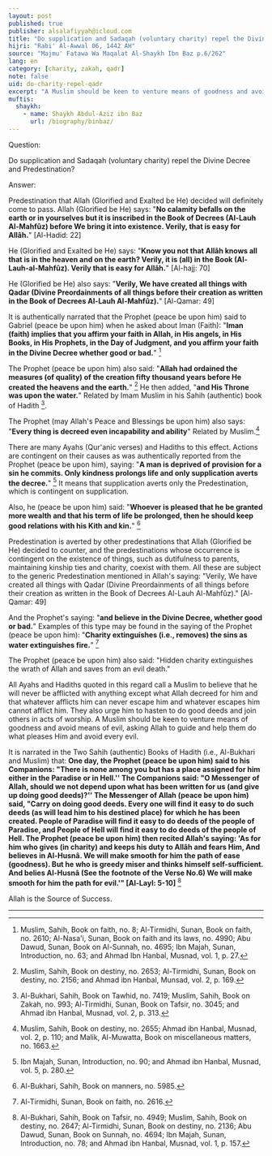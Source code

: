 ```yaml
---
layout: post
published: true
publisher: alsalafiyyah@icloud.com
title: "Do supplication and Sadaqah (voluntary charity) repel the Divine Decree and Predestination?"
hijri: "Rabi' Al-Awwal 06, 1442 AH"
source: "Majmu' Fatawa Wa Maqalat Al-Shaykh Ibn Baz p.6/262"
lang: en
category: [charity, zakah, qadr]
note: false
uid: do-charity-repel-qadr
excerpt: "A Muslim should be keen to venture means of goodness and avoid means of evil, asking Allah to guide and help them do what pleases Him and avoid every evil."
muftis:
  shaykh: 
    - name: Shaykh Abdul-Aziz ibn Baz
      url: /biography/binbaz/
---
```


Question: 

Do supplication and Sadaqah (voluntary charity) repel the Divine Decree and Predestination? 

Answer:

Predestination that Allah (Glorified and Exalted be He) decided will definitely come to pass. Allah (Glorified be He) says: "**No calamity befalls on the earth or in yourselves but it is inscribed in the Book of Decrees (Al-Lauh Al-Mahfûz) before We bring it into existence. Verily, that is easy for Allâh.**" [Al-Hadid: 22]

He (Glorified and Exalted be He) says: "**Know you not that Allâh knows all that is in the heaven and on the earth? Verily, it is (all) in the Book (Al-Lauh-al-Mahfûz). Verily that is easy for Allâh.**" [Al-hajj: 70]

He (Glorified be He) also says: "**Verily, We have created all things with Qadar (Divine Preordainments of all things before their creation as written in the Book of Decrees Al-Lauh Al-Mahfûz).**" [Al-Qamar: 49]

It is authentically narrated that the Prophet (peace be upon him) said to Gabriel (peace be upon him) when he asked about Iman (Faith): "**Iman (faith) implies that you affirm your faith in Allah, in His angels, in His Books, in His Prophets, in the Day of Judgment, and you affirm your faith in the Divine Decree whether good or bad.**" [^1]

The Prophet (peace be upon him) also said: "**Allah had ordained the measures (of quality) of the creation fifty thousand years before He created the heavens and the earth.**" [^2] He then added, "**and His Throne was upon the water.**" Related by Imam Muslim in his Sahih (authentic) book of Hadith [^3]. 

The Prophet (may Allah's Peace and Blessings be upon him) also says: "**Every thing is decreed even incapability and ability**" Related by Muslim.[^4]

There are many Ayahs (Qur'anic verses) and Hadiths to this effect. Actions are contingent on their causes as was authentically reported from the Prophet (peace be upon him), saying: "**A man is deprived of provision for a sin he commits. Only kindness prolongs life and only supplication averts the decree.**" [^5] It means that supplication averts only the Predestination, which is contingent on supplication.

Also, he (peace be upon him) said: "**Whoever is pleased that he be granted more wealth and that his term of life be prolonged, then he should keep good relations with his Kith and kin.**" [^6]

Predestination is averted by other predestinations that Allah (Glorified be He) decided to counter, and the predestinations whose occurrence is contingent on the existence of things, such as dutifulness to parents, maintaining kinship ties and charity, coexist with them. All these are subject to the generic Predestination mentioned in Allah's saying: "Verily, We have created all things with Qadar (Divine Preordainments of all things before their creation as written in the Book of Decrees Al-Lauh Al-Mahfûz)." [Al-Qamar: 49] 

And the Prophet's saying: "**and believe in the Divine Decree, whether good or bad.**" Examples of this type may be found in the saying of the Prophet (peace be upon him): "**Charity extinguishes (i.e., removes) the sins as water extinguishes fire.**" [^7] 

The Prophet (peace be upon him) also said: "Hidden charity extinguishes the wrath of Allah and saves from an evil death."

All Ayahs and Hadiths quoted in this regard call a Muslim to believe that he will never be afflicted with anything except what Allah decreed for him and that whatever afflicts him can never escape him and whatever escapes him cannot afflict him. They also urge him to hasten to do good deeds and join others in acts of worship. A Muslim should be keen to venture means of goodness and avoid means of evil, asking Allah to guide and help them do what pleases Him and avoid every evil.

It is narrated in the Two Sahih (authentic) Books of Hadith (i.e., Al-Bukhari and Muslim) that: **One day, the Prophet (peace be upon him) said to his Companions: "There is none among you but has a place assigned for him either in the Paradise or in Hell.'' The Companions said: "O Messenger of Allah, should we not depend upon what has been written for us (and give up doing good deeds)?'' The Messenger of Allah (peace be upon him) said, "Carry on doing good deeds. Every one will find it easy to do such deeds (as will lead him to his destined place) for which he has been created. People of Paradise will find it easy to do deeds of the people of Paradise, and People of Hell will find it easy to do deeds of the people of Hell. The Prophet (peace be upon him) then recited Allah's saying: 'As for him who gives (in charity) and keeps his duty to Allâh and fears Him, And believes in Al-Husnâ. We will make smooth for him the path of ease (goodness). But he who is greedy miser and thinks himself self-sufficient. And belies Al-Husnâ (See the footnote of the Verse No.6) We will make smooth for him the path for evil.'" [Al-Layl: 5-10]** [^8]

Allah is the Source of Success. 

---

[^1]: Muslim, Sahih, Book on faith, no. 8; Al-Tirmidhi, Sunan, Book on faith, no. 2610; Al-Nasa'i, Sunan, Book on faith and its laws, no. 4990; Abu Dawud, Sunan, Book on Al-Sunnah, no. 4695; Ibn Majah, Sunan, Introduction, no. 63; and Ahmad Ibn Hanbal, Musnad, vol. 1, p. 27.
[^2]: Muslim, Sahih, Book on destiny, no. 2653; Al-Tirmidhi, Sunan, Book on destiny, no. 2156; and Ahmad ibn Hanbal, Munsad, vol. 2, p. 169.
[^3]: Al-Bukhari, Sahih, Book on Tawhid, no. 7419; Muslim, Sahih, Book on Zakah, no. 993; Al-Tirmidhi, Sunan, Book on Tafsir, no. 3045; and Ahmad ibn Hanbal, Musnad, vol. 2, p. 313.
[^4]: Muslim, Sahih, Book on destiny, no. 2655; Ahmad ibn Hanbal, Musnad, vol. 2, p. 110; and Malik, Al-Muwatta, Book on miscellaneous matters, no. 1663.
[^5]: Ibn Majah, Sunan, Introduction, no. 90; and Ahmad ibn Hanbal, Musnad, vol. 5, p. 280.
[^6]: Al-Bukhari, Sahih, Book on manners, no. 5985.
[^7]: Al-Tirmidhi, Sunan, Book on faith, no. 2616.
[^8]: Al-Bukhari, Sahih, Book on Tafsir, no. 4949; Muslim, Sahih, Book on destiny, no. 2647; Al-Tirmidhi, Sunan, Book on destiny, no. 2136; Abu Dawud, Sunan, Book on Sunnah, no. 4694; Ibn Majah, Sunan, Introduction, no. 78; and Ahmad ibn Hanbal, Musnad, vol. 1, p. 157.

